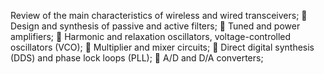 Review of the main characteristics of wireless and wired
transceivers;
 Design and synthesis of passive and active filters;
 Tuned and power amplifiers;
 Harmonic and relaxation oscillators, voltage-controlled
oscillators (VCO);
 Multiplier and mixer circuits;
 Direct digital synthesis (DDS) and phase lock loops (PLL);
 A/D and D/A converters;
